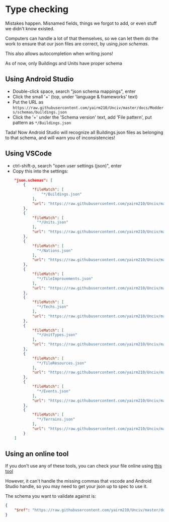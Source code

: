# Type checking

Mistakes happen. Misnamed fields, things we forgot to add, or even stuff we didn't know existed.

Computers can handle a lot of that themselves, so we can let them do the work to ensure that our json files are correct, by using *json schemas*.

This also allows autocompletion when writing jsons!

As of now, only Buildings and Units have proper schema

## Using Android Studio


- Double-click space, search "json schema mappings", enter
- Click the small '+' (top, under 'language & frameworks' text)
- Put the URL as `https://raw.githubusercontent.com/yairm210/Unciv/master/docs/Modders/schemas/buildings.json`
- Click the '+' under the 'Schema version' text, add 'File pattern', put pattern as `*/Buildings.json`

Tada! Now Android Studio will recognize all Buildings.json files as belonging to that schema, and will warn you of inconsistencies!

## Using VSCode

- ctrl-shift-p, search "open user settings (json)", enter
- Copy this into the settings:
```json
    "json.schemas": [
        {
            "fileMatch": [
                "*/Buildings.json"
            ],
            "url": "https://raw.githubusercontent.com/yairm210/Unciv/master/docs/Modders/schemas/buildings.json"
        },
        {
            "fileMatch": [
              "*/Units.json"
            ],
            "url": "https://raw.githubusercontent.com/yairm210/Unciv/master/docs/Modders/schemas/units.json"
        },
        {
            "fileMatch": [
              "*/Nations.json"
            ],
            "url": "https://raw.githubusercontent.com/yairm210/Unciv/master/docs/Modders/schemas/nations.json"
        },
        {
            "fileMatch": [
              "*/TileImprovements.json"
            ],
            "url": "https://raw.githubusercontent.com/yairm210/Unciv/master/docs/Modders/schemas/tileImprovements.json"
        },
        {
            "fileMatch": [
              "*/Techs.json"
            ],
            "url": "https://raw.githubusercontent.com/yairm210/Unciv/master/docs/Modders/schemas/techs.json"
        },
        {
            "fileMatch": [
              "*/UnitTypes.json"
            ],
            "url": "https://raw.githubusercontent.com/yairm210/Unciv/master/docs/Modders/schemas/unitTypes.json"
        },
        {
            "fileMatch": [
              "*/TileResources.json"
            ],
            "url": "https://raw.githubusercontent.com/yairm210/Unciv/master/docs/Modders/schemas/tileResources.json"
        },
        {
            "fileMatch": [
              "*/Events.json"
            ],
            "url": "https://raw.githubusercontent.com/yairm210/Unciv/master/docs/Modders/schemas/events.json"
        },
        {
            "fileMatch": [
              "*/Terrains.json"
            ],
            "url": "https://raw.githubusercontent.com/yairm210/Unciv/master/docs/Modders/schemas/terrains.json"
        }
    ]
```

## Using an online tool

If you don't use any of these tools, you can check your file online using [this tool](https://www.jsonschemavalidator.net/)

However, it can't handle the missing commas that vscode and Android Studio handle, so you may need to get your json up to spec to use it.

The schema you want to validate against is:
```json
{
	"$ref": "https://raw.githubusercontent.com/yairm210/Unciv/master/docs/Modders/schemas/buildings.json"
}
```

